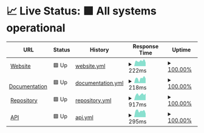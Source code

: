 # 📈 Live Status: <!--live status--> **🟩 All systems operational**

<!--start: status pages-->
<!-- This summary is generated by Upptime (https://github.com/upptime/upptime) -->
<!-- Do not edit this manually, your changes will be overwritten -->
<!-- prettier-ignore -->
| URL | Status | History | Response Time | Uptime |
| --- | ------ | ------- | ------------- | ------ |
| <img alt="" src="https://leavesmc.org/assets/logo/256x.png" height="13"> [Website](https://leavesmc.org/) | 🟩 Up | [website.yml](https://github.com/LeavesMC/Status/commits/HEAD/history/website.yml) | <details><summary><img alt="Response time graph" src="./graphs/website/response-time-week.png" height="20"> 222ms</summary><br><a href="https://LeavesMC.github.io/Status/history/website"><img alt="Response time 348" src="https://img.shields.io/endpoint?url=https%3A%2F%2Fraw.githubusercontent.com%2FLeavesMC%2FStatus%2FHEAD%2Fapi%2Fwebsite%2Fresponse-time.json"></a><br><a href="https://LeavesMC.github.io/Status/history/website"><img alt="24-hour response time 157" src="https://img.shields.io/endpoint?url=https%3A%2F%2Fraw.githubusercontent.com%2FLeavesMC%2FStatus%2FHEAD%2Fapi%2Fwebsite%2Fresponse-time-day.json"></a><br><a href="https://LeavesMC.github.io/Status/history/website"><img alt="7-day response time 222" src="https://img.shields.io/endpoint?url=https%3A%2F%2Fraw.githubusercontent.com%2FLeavesMC%2FStatus%2FHEAD%2Fapi%2Fwebsite%2Fresponse-time-week.json"></a><br><a href="https://LeavesMC.github.io/Status/history/website"><img alt="30-day response time 384" src="https://img.shields.io/endpoint?url=https%3A%2F%2Fraw.githubusercontent.com%2FLeavesMC%2FStatus%2FHEAD%2Fapi%2Fwebsite%2Fresponse-time-month.json"></a><br><a href="https://LeavesMC.github.io/Status/history/website"><img alt="1-year response time 348" src="https://img.shields.io/endpoint?url=https%3A%2F%2Fraw.githubusercontent.com%2FLeavesMC%2FStatus%2FHEAD%2Fapi%2Fwebsite%2Fresponse-time-year.json"></a></details> | <details><summary><a href="https://LeavesMC.github.io/Status/history/website">100.00%</a></summary><a href="https://LeavesMC.github.io/Status/history/website"><img alt="All-time uptime 100.00%" src="https://img.shields.io/endpoint?url=https%3A%2F%2Fraw.githubusercontent.com%2FLeavesMC%2FStatus%2FHEAD%2Fapi%2Fwebsite%2Fuptime.json"></a><br><a href="https://LeavesMC.github.io/Status/history/website"><img alt="24-hour uptime 100.00%" src="https://img.shields.io/endpoint?url=https%3A%2F%2Fraw.githubusercontent.com%2FLeavesMC%2FStatus%2FHEAD%2Fapi%2Fwebsite%2Fuptime-day.json"></a><br><a href="https://LeavesMC.github.io/Status/history/website"><img alt="7-day uptime 100.00%" src="https://img.shields.io/endpoint?url=https%3A%2F%2Fraw.githubusercontent.com%2FLeavesMC%2FStatus%2FHEAD%2Fapi%2Fwebsite%2Fuptime-week.json"></a><br><a href="https://LeavesMC.github.io/Status/history/website"><img alt="30-day uptime 100.00%" src="https://img.shields.io/endpoint?url=https%3A%2F%2Fraw.githubusercontent.com%2FLeavesMC%2FStatus%2FHEAD%2Fapi%2Fwebsite%2Fuptime-month.json"></a><br><a href="https://LeavesMC.github.io/Status/history/website"><img alt="1-year uptime 100.00%" src="https://img.shields.io/endpoint?url=https%3A%2F%2Fraw.githubusercontent.com%2FLeavesMC%2FStatus%2FHEAD%2Fapi%2Fwebsite%2Fuptime-year.json"></a></details>
| <img alt="" src="https://framerusercontent.com/images/93a6peqhbHQaWP67zttmrKDazq4.png" height="13"> [Documentation](https://docs.leavesmc.org/) | 🟩 Up | [documentation.yml](https://github.com/LeavesMC/Status/commits/HEAD/history/documentation.yml) | <details><summary><img alt="Response time graph" src="./graphs/documentation/response-time-week.png" height="20"> 218ms</summary><br><a href="https://LeavesMC.github.io/Status/history/documentation"><img alt="Response time 240" src="https://img.shields.io/endpoint?url=https%3A%2F%2Fraw.githubusercontent.com%2FLeavesMC%2FStatus%2FHEAD%2Fapi%2Fdocumentation%2Fresponse-time.json"></a><br><a href="https://LeavesMC.github.io/Status/history/documentation"><img alt="24-hour response time 139" src="https://img.shields.io/endpoint?url=https%3A%2F%2Fraw.githubusercontent.com%2FLeavesMC%2FStatus%2FHEAD%2Fapi%2Fdocumentation%2Fresponse-time-day.json"></a><br><a href="https://LeavesMC.github.io/Status/history/documentation"><img alt="7-day response time 218" src="https://img.shields.io/endpoint?url=https%3A%2F%2Fraw.githubusercontent.com%2FLeavesMC%2FStatus%2FHEAD%2Fapi%2Fdocumentation%2Fresponse-time-week.json"></a><br><a href="https://LeavesMC.github.io/Status/history/documentation"><img alt="30-day response time 238" src="https://img.shields.io/endpoint?url=https%3A%2F%2Fraw.githubusercontent.com%2FLeavesMC%2FStatus%2FHEAD%2Fapi%2Fdocumentation%2Fresponse-time-month.json"></a><br><a href="https://LeavesMC.github.io/Status/history/documentation"><img alt="1-year response time 240" src="https://img.shields.io/endpoint?url=https%3A%2F%2Fraw.githubusercontent.com%2FLeavesMC%2FStatus%2FHEAD%2Fapi%2Fdocumentation%2Fresponse-time-year.json"></a></details> | <details><summary><a href="https://LeavesMC.github.io/Status/history/documentation">100.00%</a></summary><a href="https://LeavesMC.github.io/Status/history/documentation"><img alt="All-time uptime 99.99%" src="https://img.shields.io/endpoint?url=https%3A%2F%2Fraw.githubusercontent.com%2FLeavesMC%2FStatus%2FHEAD%2Fapi%2Fdocumentation%2Fuptime.json"></a><br><a href="https://LeavesMC.github.io/Status/history/documentation"><img alt="24-hour uptime 100.00%" src="https://img.shields.io/endpoint?url=https%3A%2F%2Fraw.githubusercontent.com%2FLeavesMC%2FStatus%2FHEAD%2Fapi%2Fdocumentation%2Fuptime-day.json"></a><br><a href="https://LeavesMC.github.io/Status/history/documentation"><img alt="7-day uptime 100.00%" src="https://img.shields.io/endpoint?url=https%3A%2F%2Fraw.githubusercontent.com%2FLeavesMC%2FStatus%2FHEAD%2Fapi%2Fdocumentation%2Fuptime-week.json"></a><br><a href="https://LeavesMC.github.io/Status/history/documentation"><img alt="30-day uptime 99.99%" src="https://img.shields.io/endpoint?url=https%3A%2F%2Fraw.githubusercontent.com%2FLeavesMC%2FStatus%2FHEAD%2Fapi%2Fdocumentation%2Fuptime-month.json"></a><br><a href="https://LeavesMC.github.io/Status/history/documentation"><img alt="1-year uptime 99.99%" src="https://img.shields.io/endpoint?url=https%3A%2F%2Fraw.githubusercontent.com%2FLeavesMC%2FStatus%2FHEAD%2Fapi%2Fdocumentation%2Fuptime-year.json"></a></details>
| <img alt="" src="https://avatars.githubusercontent.com/u/88636591" height="13"> [Repository](https://repo.leavesmc.org/) | 🟩 Up | [repository.yml](https://github.com/LeavesMC/Status/commits/HEAD/history/repository.yml) | <details><summary><img alt="Response time graph" src="./graphs/repository/response-time-week.png" height="20"> 917ms</summary><br><a href="https://LeavesMC.github.io/Status/history/repository"><img alt="Response time 917" src="https://img.shields.io/endpoint?url=https%3A%2F%2Fraw.githubusercontent.com%2FLeavesMC%2FStatus%2FHEAD%2Fapi%2Frepository%2Fresponse-time.json"></a><br><a href="https://LeavesMC.github.io/Status/history/repository"><img alt="24-hour response time 1027" src="https://img.shields.io/endpoint?url=https%3A%2F%2Fraw.githubusercontent.com%2FLeavesMC%2FStatus%2FHEAD%2Fapi%2Frepository%2Fresponse-time-day.json"></a><br><a href="https://LeavesMC.github.io/Status/history/repository"><img alt="7-day response time 917" src="https://img.shields.io/endpoint?url=https%3A%2F%2Fraw.githubusercontent.com%2FLeavesMC%2FStatus%2FHEAD%2Fapi%2Frepository%2Fresponse-time-week.json"></a><br><a href="https://LeavesMC.github.io/Status/history/repository"><img alt="30-day response time 895" src="https://img.shields.io/endpoint?url=https%3A%2F%2Fraw.githubusercontent.com%2FLeavesMC%2FStatus%2FHEAD%2Fapi%2Frepository%2Fresponse-time-month.json"></a><br><a href="https://LeavesMC.github.io/Status/history/repository"><img alt="1-year response time 917" src="https://img.shields.io/endpoint?url=https%3A%2F%2Fraw.githubusercontent.com%2FLeavesMC%2FStatus%2FHEAD%2Fapi%2Frepository%2Fresponse-time-year.json"></a></details> | <details><summary><a href="https://LeavesMC.github.io/Status/history/repository">100.00%</a></summary><a href="https://LeavesMC.github.io/Status/history/repository"><img alt="All-time uptime 99.99%" src="https://img.shields.io/endpoint?url=https%3A%2F%2Fraw.githubusercontent.com%2FLeavesMC%2FStatus%2FHEAD%2Fapi%2Frepository%2Fuptime.json"></a><br><a href="https://LeavesMC.github.io/Status/history/repository"><img alt="24-hour uptime 100.00%" src="https://img.shields.io/endpoint?url=https%3A%2F%2Fraw.githubusercontent.com%2FLeavesMC%2FStatus%2FHEAD%2Fapi%2Frepository%2Fuptime-day.json"></a><br><a href="https://LeavesMC.github.io/Status/history/repository"><img alt="7-day uptime 100.00%" src="https://img.shields.io/endpoint?url=https%3A%2F%2Fraw.githubusercontent.com%2FLeavesMC%2FStatus%2FHEAD%2Fapi%2Frepository%2Fuptime-week.json"></a><br><a href="https://LeavesMC.github.io/Status/history/repository"><img alt="30-day uptime 99.99%" src="https://img.shields.io/endpoint?url=https%3A%2F%2Fraw.githubusercontent.com%2FLeavesMC%2FStatus%2FHEAD%2Fapi%2Frepository%2Fuptime-month.json"></a><br><a href="https://LeavesMC.github.io/Status/history/repository"><img alt="1-year uptime 99.99%" src="https://img.shields.io/endpoint?url=https%3A%2F%2Fraw.githubusercontent.com%2FLeavesMC%2FStatus%2FHEAD%2Fapi%2Frepository%2Fuptime-year.json"></a></details>
| <img alt="" src="https://github.com/LeavesMC/Status/assets/81231195/2b530251-b6bb-4eb6-884b-af4056c0a60c" height="13"> [API](https://api.leavesmc.org/projects) | 🟩 Up | [api.yml](https://github.com/LeavesMC/Status/commits/HEAD/history/api.yml) | <details><summary><img alt="Response time graph" src="./graphs/api/response-time-week.png" height="20"> 295ms</summary><br><a href="https://LeavesMC.github.io/Status/history/api"><img alt="Response time 1113" src="https://img.shields.io/endpoint?url=https%3A%2F%2Fraw.githubusercontent.com%2FLeavesMC%2FStatus%2FHEAD%2Fapi%2Fapi%2Fresponse-time.json"></a><br><a href="https://LeavesMC.github.io/Status/history/api"><img alt="24-hour response time 172" src="https://img.shields.io/endpoint?url=https%3A%2F%2Fraw.githubusercontent.com%2FLeavesMC%2FStatus%2FHEAD%2Fapi%2Fapi%2Fresponse-time-day.json"></a><br><a href="https://LeavesMC.github.io/Status/history/api"><img alt="7-day response time 295" src="https://img.shields.io/endpoint?url=https%3A%2F%2Fraw.githubusercontent.com%2FLeavesMC%2FStatus%2FHEAD%2Fapi%2Fapi%2Fresponse-time-week.json"></a><br><a href="https://LeavesMC.github.io/Status/history/api"><img alt="30-day response time 566" src="https://img.shields.io/endpoint?url=https%3A%2F%2Fraw.githubusercontent.com%2FLeavesMC%2FStatus%2FHEAD%2Fapi%2Fapi%2Fresponse-time-month.json"></a><br><a href="https://LeavesMC.github.io/Status/history/api"><img alt="1-year response time 1113" src="https://img.shields.io/endpoint?url=https%3A%2F%2Fraw.githubusercontent.com%2FLeavesMC%2FStatus%2FHEAD%2Fapi%2Fapi%2Fresponse-time-year.json"></a></details> | <details><summary><a href="https://LeavesMC.github.io/Status/history/api">100.00%</a></summary><a href="https://LeavesMC.github.io/Status/history/api"><img alt="All-time uptime 99.99%" src="https://img.shields.io/endpoint?url=https%3A%2F%2Fraw.githubusercontent.com%2FLeavesMC%2FStatus%2FHEAD%2Fapi%2Fapi%2Fuptime.json"></a><br><a href="https://LeavesMC.github.io/Status/history/api"><img alt="24-hour uptime 100.00%" src="https://img.shields.io/endpoint?url=https%3A%2F%2Fraw.githubusercontent.com%2FLeavesMC%2FStatus%2FHEAD%2Fapi%2Fapi%2Fuptime-day.json"></a><br><a href="https://LeavesMC.github.io/Status/history/api"><img alt="7-day uptime 100.00%" src="https://img.shields.io/endpoint?url=https%3A%2F%2Fraw.githubusercontent.com%2FLeavesMC%2FStatus%2FHEAD%2Fapi%2Fapi%2Fuptime-week.json"></a><br><a href="https://LeavesMC.github.io/Status/history/api"><img alt="30-day uptime 99.99%" src="https://img.shields.io/endpoint?url=https%3A%2F%2Fraw.githubusercontent.com%2FLeavesMC%2FStatus%2FHEAD%2Fapi%2Fapi%2Fuptime-month.json"></a><br><a href="https://LeavesMC.github.io/Status/history/api"><img alt="1-year uptime 99.99%" src="https://img.shields.io/endpoint?url=https%3A%2F%2Fraw.githubusercontent.com%2FLeavesMC%2FStatus%2FHEAD%2Fapi%2Fapi%2Fuptime-year.json"></a></details>

<!--end: status pages-->
